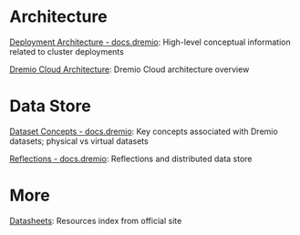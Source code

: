 # Architecture

[Deployment Architecture - docs.dremio](https://docs.dremio.com/software/deployment/architecture/): High-level conceptual information related to cluster deployments

[Dremio Cloud Architecture](https://hello.dremio.com/wp-cloud-architecture-overview-ty.html): Dremio Cloud architecture overview

# Data Store

[Dataset Concepts - docs.dremio](https://docs.dremio.com/software/managing-data/concepts/): Key concepts associated with Dremio datasets; physical vs virtual datasets

[Reflections - docs.dremio](https://docs.dremio.com/software/acceleration/reflections/): Reflections and distributed data store

# More

[Datasheets](https://www.dremio.com/resources/): Resources index from official site